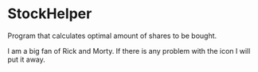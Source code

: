 # StockHelper
Program that calculates optimal amount of shares to be bought.

I am a big fan of Rick and Morty. If there is any problem with the icon I will put it away.
